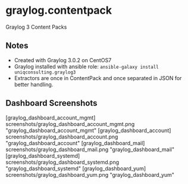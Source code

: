 # graylog.contentpack
Graylog 3 Content Packs

## Notes
* Created with Graylog 3.0.2 on CentOS7
* Graylog installed with ansible role: 
```ansible-galaxy install uniqconsulting.graylog3```
* Extractors are once in ContentPack and once separated in JSON for better handling.

## Dashboard Screenshots
[graylog_dashboard_account_mgmt] screenshots/graylog_dashboard_account_mgmt.png "graylog_dashboard_account_mgmt"
[graylog_dashboard_account] screenshots/graylog_dashboard_account.png "graylog_dashboard_account"
[graylog_dashboard_mail] screenshots/graylog_dashboard_mail.png "graylog_dashboard_mail"
[graylog_dashboard_systemd] screenshots/graylog_dashboard_systemd.png "graylog_dashboard_systemd"
[graylog_dashboard_yum] screenshots/graylog_dashboard_yum.png "graylog_dashboard_yum"

